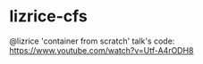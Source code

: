 # lizrice-cfs
@lizrice 'container from scratch' talk's code: https://www.youtube.com/watch?v=Utf-A4rODH8
